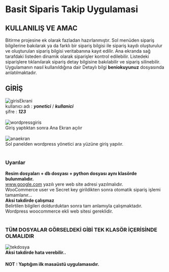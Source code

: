 # Basit Siparis Takip Uygulamasi

## KULLANILIŞ VE AMAC

Bitirme projesine ek olarak fazladan hazırlanmıştır. Sol menüden sipariş bilgilerine bakılarak ya da farklı bir sipariş bilgisi ile sipariş kaydı oluşturulur ve oluşturulan sipariş bilgisi veritabanına kayıt edilir. Ana ekranda sağ tarafdaki listeden dinamik olarak siparişler kontrol edilebilir. Listedeki siparişlere tıklanılarak sipariş detay bilgisine bakılabilir ve sipariş silinebilir. 
Uygulamanın nasıl kullanıldığına dair Detaylı bilgi **beniokuyunuz** dosyasında anlatılmaktadır.

## GİRİŞ

![girisEkrani](https://user-images.githubusercontent.com/44618036/83196708-09f3a800-a145-11ea-98c6-986bbbfc7254.PNG)</br>
kullanıcı adı : ***yonetici*** / ***kullanici*** </br>
şifre : ***123*** </br>
</br>
![wordpressgiris](https://user-images.githubusercontent.com/44618036/83197059-8e462b00-a145-11ea-9c13-68f996de5ccc.PNG)</br>
Giriş yaptıktan sonra Ana Ekran açılır </br>
</br>
![anaekran](https://user-images.githubusercontent.com/44618036/83196818-30194800-a145-11ea-89c0-096fbc6bb82e.PNG)</br>
Sol panelden wordpress yönetici ara yüzüne giriş yapılır. </br>
</br>
### Uyarılar 
**Resim dosyaları + db dosyası + python dosyası aynı klasörde bulunmalıdır.** </br>
www.google.com yazılı yere web site adresi yazılmalıdır. </br>
WooCommerce user ve Secret key girildikten sonra otomatik sipariş işlemi tamamlanır...  </br>
**Aksi takdirde çalışmaz** </br>
Belirtilen bilgileri doldurduktan sonra tam anlamıyla çalışmaktadır. </br>
Wordpress woocommerce ekli web sitesi gereklidir. </br>
</br>
### TÜM DOSYALAR GÖRSELDEKİ GİBİ TEK KLASÖR İÇERİSİNDE OLMALIDIR
![tekdosya](https://user-images.githubusercontent.com/44618036/83197168-b9c91580-a145-11ea-949c-47b849cd0da6.PNG)</br>
**Aksi takdirde hata verebilir..** </br>

#### **NOT : Yaptığım ilk masaüstü uygulamasıdır.**




